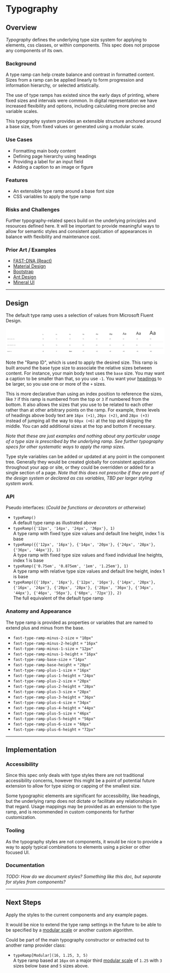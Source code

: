 # Typography

## Overview

*Typography* defines the underlying type size system for applying to elements, css classes, or within components. This spec does not propose any components of its own.

### Background

A type ramp can help create balance and contrast in formatted content. Sizes from a ramp can be applied linearly to form progression and information hierarchy, or selected artistically.

The use of type ramps has existed since the early days of printing, where fixed sizes and intervals were common. In digital representation we have increased flexibility and options, including calculating more precise and variable scales.

This typography system provides an extensible structure anchored around a base size, from fixed values or generated using a modular scale.

### Use Cases

- Formatting main body content
- Defining page hierarchy using headings
- Providing a label for an input field
- Adding a caption to an image or figure

### Features

- An extensible type ramp around a base font size
- CSS variables to apply the type ramp

### Risks and Challenges

Further typography-related specs build on the underlying principles and resources defined here. It will be important to provide meaningful ways to allow for semantic styles and consistent application of appearances in balance with flexibility and maintenance cost.

### Prior Art / Examples

- [FAST-DNA (React)](https://explore.fast.design/components/typography)
- [Material Design](https://material.io/design/typography/the-type-system.html)
- [Bootstrap](https://getbootstrap.com/docs/4.4/content/typography)
- [Ant Design](https://ant.design/components/typography)
- [Mineral UI](https://mineral-ui.netlify.com/typography)

---

## Design

The default type ramp uses a selection of values from Microsoft Fluent Design.

![](./images/type-ramp.png)

Note the "Ramp ID", which is used to apply the desired size. This ramp is built around the base type size to associate the relative sizes between content. For instance, your main body text uses the `base` size. You may want a caption to be smaller than that, so you use `-1`. You want your [headings](./heading.md) to be larger, so you use one or more of the `+` sizes.

This is more declarative than using an index position to reference the sizes, like `7` if this ramp is numbered from the top or `3` if numbered from the bottom. It also allows the sizes that you use to be related to each other rather than at other arbitrary points on the ramp. For example, three levels of headings above body text are `16px (+1)`, `20px (+2)`, and `28px (+3)` instead of jumping all the way to `60px (+6)` at the top and skipping the middle. You can add additional sizes at the top and bottom if necessary.

*Note that these are just examples and nothing about any particular usage of a type size is prescribed by the underlying ramp. See further typography specs for other systematic ways to apply the ramp sizes.*

Type style variables can be added or updated at any point in the component tree. Generally they would be created globally for consistent application throughout your app or site, or they could be overridden or added for a single section of a page. *Note that this does not prescribe if they are part of the design system or declared as css variables, TBD per larger styling system work.*

### API

Pseudo interfaces: (*Could be functions or decorators or otherwise*)

- `typeRamp()`  
A default type ramp as illustrated above
- `typeRamp({'12px', '14px', '24px', '36px'}, 1)`  
A type ramp with fixed type size values and default line height, index 1 is base
- `typeRamp({{'12px', '16px'}, {'14px', '20px'}, {'24px', '28px'}, {'36px', '44px'}}, 1)`  
A type ramp with fixed type size values and fixed individual line heights, index 1 is base
- `typeRamp({'0.75em', '0.875em', '1em', '1.25em'}, 1)`  
A type ramp with relative type size values and default line height, index 1 is base
- `typeRamp({{'10px', '16px'}, {'12px', '16px'}, {'14px', '20px'}, {'16px', '24px'}, {'20px', '28px'}, {'28px', '36px'}, {'34px', '44px'}, {'46px', '56px'}, {'60px', '72px'}}, 2)`  
The full equivalent of the default type ramp

### Anatomy and Appearance

The type ramp is provided as properties or variables that are named to extend plus and minus from the base.

- `fast-type-ramp-minus-2-size` = `"10px"`
- `fast-type-ramp-minus-2-height` = `"16px"`
- `fast-type-ramp-minus-1-size` = `"12px"`
- `fast-type-ramp-minus-1-height` = `"16px"`
- `fast-type-ramp-base-size` = `"14px"`
- `fast-type-ramp-base-height` = `"20px"`
- `fast-type-ramp-plus-1-size` = `"16px"`
- `fast-type-ramp-plus-1-height` = `"24px"`
- `fast-type-ramp-plus-2-size` = `"20px"`
- `fast-type-ramp-plus-2-height` = `"28px"`
- `fast-type-ramp-plus-3-size` = `"28px"`
- `fast-type-ramp-plus-3-height` = `"36px"`
- `fast-type-ramp-plus-4-size` = `"34px"`
- `fast-type-ramp-plus-4-height` = `"44px"`
- `fast-type-ramp-plus-5-size` = `"46px"`
- `fast-type-ramp-plus-5-height` = `"56px"`
- `fast-type-ramp-plus-6-size` = `"60px"`
- `fast-type-ramp-plus-6-height` = `"72px"`

---

## Implementation

### Accessibility

Since this spec only deals with type styles there are not traditional accessibility concerns, however this might be a point of potential future extension to allow for type sizing or capping of the smallest size.

Some typographic elements are significant for accessibility, like headings, but the underlying ramp does not dictate or facilitate any relationships in that regard. Usage mappings may be provided as an extension to the type ramp, and is recommended in custom components for further customization. 

### Tooling

As the typography styles are not components, it would be nice to provide a way to apply typical combinations to elements using a picker or other focused UI.

### Documentation

*TODO: How do we document styles? Something like this doc, but separate for styles from components?*

---

## Next Steps

Apply the styles to the current components and any example pages.

It would be nice to extend the type ramp settings in the future to be able to be specified by a [modular scale](https://type-scale.com/) or another custom algorithm.

Could be part of the main typography constructor or extracted out to another ramp provider class:

- `typeRamp[Modular](16, 1.25, 3, 5)`  
A type ramp based at `16px` on a major third [modular scale](https://type-scale.com/) of `1.25` with `3` sizes below base and `5` sizes above.
